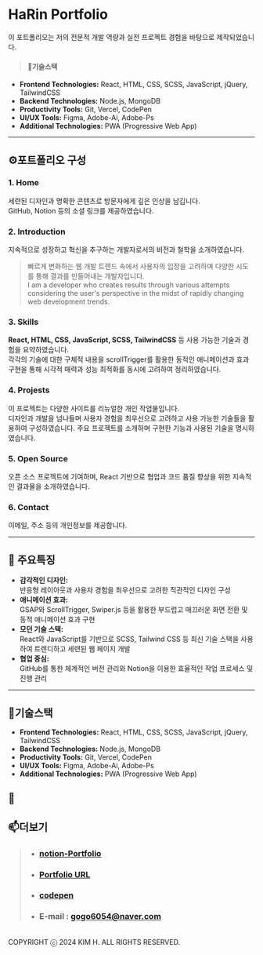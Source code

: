# **HaRin Portfolio**
이 포트폴리오는 저의 전문적 개발 역량과 실전 프로젝트 경험을 바탕으로 제작되었습니다.
>
>#### 📌기술스택 
- **Frontend Technologies:** React, HTML, CSS, SCSS, JavaScript, jQuery, TailwindCSS</br>
- **Backend Technologies:** Node.js, MongoDB</br>
- **Productivity Tools:** Git, Vercel, CodePen
- **UI/UX Tools:** Figma, Adobe-Ai, Adobe-Ps
- **Additional Technologies:** PWA (Progressive Web App) 
*****************************************
## ⚙포트폴리오 구성
### 1. Home
  세련된 디자인과 명확한 콘텐츠로 방문자에게 깊은 인상을 남깁니다.
  </br>GitHub, Notion 등의 소셜 링크를 제공하였습니다.
  
  
### 2. Introduction
   지속적으로 성장하고 혁신을 추구하는 개발자로서의 비전과 철학을 소개하였습니다. 
  > 빠르게 변화하는 웹 개발 트렌드 속에서 사용자의 입장을 고려하며 다양한 시도를 통해 결과를 만들어내는 개발자입니다.
  > </br>I am a developer who creates results through various attempts considering the user's perspective in the midst of rapidly changing web development trends.


### 3. Skills
**React, HTML, CSS, JavaScript, SCSS, TailwindCSS** 등 사용 가능한 기술과 경험을 요약하였습니다. 
</br> 각각의 기술에 대한 구체적 내용을 scrollTrigger를 활용한 동적인 애니메이션과 효과 구현을 통해 시각적 매력과 성능 최적화를 동시에 고려하여 정리하였습니다.


### 4. Projests
  이 프로젝트는 다양한 사이트를 리뉴얼한 개인 작업물입니다. </br>디자인과 개발을 넘나들며 사용자 경험을 최우선으로 고려하고 사용 가능한 기술들을 활용하여 구성하였습니다. 
 주요 프로젝트를 소개하며 구현한 기능과 사용된 기술을 명시하였습니다. 

 
 ### 5. Open Source
  오픈 소스 프로젝트에 기여하며, React 기반으로 협업과 코드 품질 향상을 위한 지속적인 결과물을 소개하였습니다.
  
  
  ### 6. Contact
  이메일, 주소 등의 개인정보를 제공합니다.  
**************************************

## 🎨 주요특징
*  **감각적인 디자인:**
   </br>반응형 레이아웃과 사용자 경험을 최우선으로 고려한 직관적인 디자인 구성
* **애니메이션 효과:**
  </br>GSAP와 ScrollTrigger, Swiper.js 등을 활용한 부드럽고 매끄러운 화면 전환 및 동적 애니메이션 효과 구현
* **모던 기술 스택:**
  </br>React와 JavaScript를 기반으로 SCSS, Tailwind CSS 등 최신 기술 스택을 사용하여 트렌디하고 세련된 웹 페이지 개발
* **협업 중심:**
  </br>GitHub를 통한 체계적인 버전 관리와 Notion을 이용한 효율적인 작업 프로세스 및 진행 관리
*********************************************
## 📌기술스택 
- **Frontend Technologies:** React, HTML, CSS, SCSS, JavaScript, jQuery, TailwindCSS</br>
- **Backend Technologies:** Node.js, MongoDB</br>
- **Productivity Tools:** Git, Vercel, CodePen
- **UI/UX Tools:** Figma, Adobe-Ai, Adobe-Ps
- **Additional Technologies:** PWA (Progressive Web App) 
  
## 🔎  
## 📫더보기
> * ### [notion-Portfolio](https://intriguing-quart-025.notion.site/Front-end-Developer-1271c427bf7a80c9bd19cc9a0dcfff2a)
> * ### [Portfolio URL]( https://harin-kw0w.github.io/PORTFOLIO/)
> * ### [codepen](https://codepen.io/your-work)
> * ### E-mail : gogo6054@naver.com

</br>COPYRIGHT ⓒ 2024 KIM H. ALL RIGHTS RESERVED.
